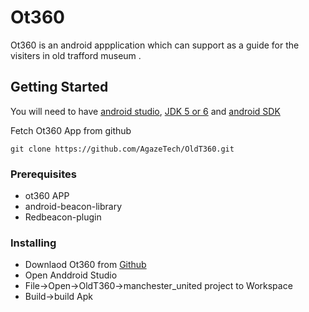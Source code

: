 # Ot360
Ot360 is an android appplication which can support as a guide for the visiters in old trafford museum .

## Getting Started
You will need to have [android studio](https://developer.android.com/studio/index.html), [JDK 5 or 6](http://www.oracle.com/technetwork/java/javase/downloads/index.html)  and [android SDK](https://developer.android.com/studio/index.html)

Fetch Ot360 App from github
```
git clone https://github.com/AgazeTech/OldT360.git

```
### Prerequisites

- ot360 APP
- android-beacon-library
- Redbeacon-plugin

### Installing
- Downlaod Ot360 from [Github](https://github.com/AgazeTech/OldT360.git)
- Open Anddroid Studio
- File->Open->OldT360->manchester_united project to Workspace
- Build->build Apk



